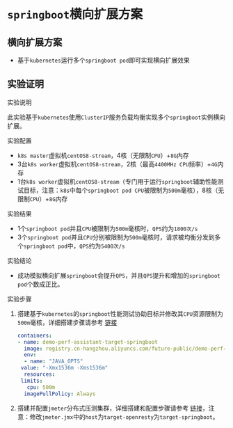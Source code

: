 # `springboot`横向扩展方案

## 横向扩展方案

- 基于`kubernetes`运行多个`springboot pod`即可实现横向扩展效果

## 实验证明

实验说明

此实验基于`kubernetes`使用`ClusterIP`服务负载均衡实现多个`springboot`实例横向扩展。

实验配置

- `k8s master`虚拟机`centOS8-stream`，4核（无限制`CPU`）+`8G`内存
- 3台`k8s worker`虚拟机`centOS8-stream`，2核（最高`4400MHz CPU`频率）+`4G`内存
- 1台`k8s worker`虚拟机`centOS8-stream`（专门用于运行`springboot`辅助性能测试目标，注意：`k8s`中每个`springboot pod CPU`被限制为`500m`毫核），8核（无限制`CPU`）+`8G`内存

实验结果

- 1个`springboot pod`并且`CPU`被限制为`500m`毫核时，`QPS`约为`1800次/s`
- 3个`springboot pod`并且`CPU`分别被限制为`500m`毫核时，请求被均衡分发到多个`springboot pod`中，`QPS`约为`5400次/s`

实验结论

- 成功模拟横向扩展`springboot`会提升`QPS`，并且`QPS`提升和增加的`springboot pod`个数成正比。

实验步骤

1. 搭建基于`kubernetes`的`springboot`性能测试协助目标并修改其`CPU`资源限制为`500m`毫核，详细搭建步骤请参考 <a href="/性能测试/启动性能测试辅助目标.html#使用kubernetes启动-2" target="_blank">链接</a>

   ```yaml
   containers:
   - name: demo-perf-assistant-target-springboot
     image: registry.cn-hangzhou.aliyuncs.com/future-public/demo-perf-assistant-target-springboot
     env:
     - name: "JAVA_OPTS"
   	value: "-Xmx1536m -Xms1536m"
     resources:
   	limits:
   	  cpu: 500m
     imagePullPolicy: Always
   ```

   

2. 搭建并配置`jmeter`分布式压测集群，详细搭建和配置步骤请参考 <a href="/jmeter/#基于kubernetes的jmeter分布式测试" target="_blank">链接</a>，注意：修改`jmeter.jmx`中的`host`为`target-openresty`为`target-springboot`。

   